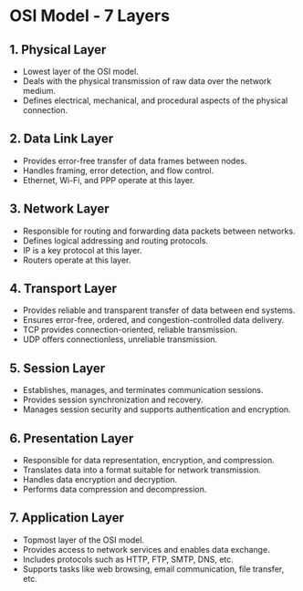 # OSI Model - 7 Layers

## 1. Physical Layer
- Lowest layer of the OSI model.
- Deals with the physical transmission of raw data over the network medium.
- Defines electrical, mechanical, and procedural aspects of the physical connection.

## 2. Data Link Layer
- Provides error-free transfer of data frames between nodes.
- Handles framing, error detection, and flow control.
- Ethernet, Wi-Fi, and PPP operate at this layer.

## 3. Network Layer
- Responsible for routing and forwarding data packets between networks.
- Defines logical addressing and routing protocols.
- IP is a key protocol at this layer.
- Routers operate at this layer.

## 4. Transport Layer
- Provides reliable and transparent transfer of data between end systems.
- Ensures error-free, ordered, and congestion-controlled data delivery.
- TCP provides connection-oriented, reliable transmission.
- UDP offers connectionless, unreliable transmission.

## 5. Session Layer
- Establishes, manages, and terminates communication sessions.
- Provides session synchronization and recovery.
- Manages session security and supports authentication and encryption.

## 6. Presentation Layer
- Responsible for data representation, encryption, and compression.
- Translates data into a format suitable for network transmission.
- Handles data encryption and decryption.
- Performs data compression and decompression.

## 7. Application Layer
- Topmost layer of the OSI model.
- Provides access to network services and enables data exchange.
- Includes protocols such as HTTP, FTP, SMTP, DNS, etc.
- Supports tasks like web browsing, email communication, file transfer, etc.
